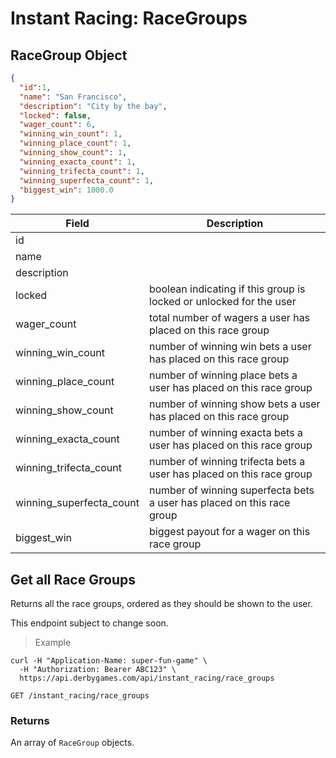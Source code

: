 # Instant Racing: RaceGroups

## RaceGroup Object

```json
{
  "id":1,
  "name": "San Francisco",
  "description": "City by the bay",
  "locked": false,
  "wager_count": 6,
  "winning_win_count": 1,
  "winning_place_count": 1,
  "winning_show_count": 1,
  "winning_exacta_count": 1,
  "winning_trifecta_count": 1,
  "winning_superfecta_count": 1,
  "biggest_win": 1000.0
}
```

Field | Description
----- | -----------
id |
name |
description |
locked | boolean indicating if this group is locked or unlocked for the user
wager_count | total number of wagers a user has placed on this race group
winning_win_count | number of winning win bets a user has placed on this race group
winning_place_count | number of winning place bets a user has placed on this race group
winning_show_count | number of winning show bets a user has placed on this race group
winning_exacta_count | number of winning exacta bets a user has placed on this race group
winning_trifecta_count | number of winning trifecta bets a user has placed on this race group
winning_superfecta_count | number of winning superfecta bets a user has placed on this race group
biggest_win | biggest payout for a wager on this race group
## Get all Race Groups

Returns all the race groups, ordered as they should be shown to the user.

<aside class="warning">
This endpoint subject to change soon.
</aside>

> Example

```curl
curl -H "Application-Name: super-fun-game" \
  -H "Authorization: Bearer ABC123" \
  https://api.derbygames.com/api/instant_racing/race_groups
```

`GET /instant_racing/race_groups`

### Returns

An array of `RaceGroup` objects.
